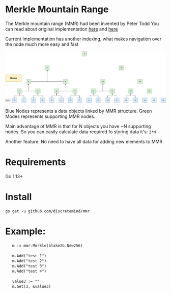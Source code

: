 # Merkle Mountain Range

The Merkle mountain range (MMR) had been invented by Peter Todd 
You can read about original implementation [here](https://github.com/opentimestamps/opentimestamps-server/blob/master/doc/merkle-mountain-range.md) and [here](https://github.com/mimblewimble/grin/blob/master/doc/mmr.md)

Current Implementation has another indexing, what makes navigation over the node much more easy and fast

![Mmr Structure](./doc/mmr-1.png)

 Blue Nodes represents a data objects linked by MMR structure.
 Green Modes represents supporting MMR nodes.
 
 Main advantage of MMR is that for N objects you have ~N supporting nodes. 
 So you can easily calculate data required fo storing data it's: `2*N` 
 
 Another feature: No need to have all data for adding new elements to MMR.
 
 # Requirements
 
 Go 1.13+
 
 # Install
 
 ```
 go get -u github.com/discretemind/mmr
 ```
 
 # Example:
 
 ```
	m := mmr.Merkle(blake2b.New256)

	m.Add("test 1")
    m.Add("test 2")
    m.Add("test 3")
    m.Add("test 4")

    value3 := ""
	m.Get(3, &value3)
```